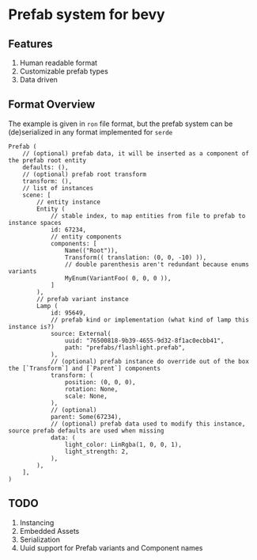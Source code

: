 # Prefab system for bevy

## Features

1. Human readable format
2. Customizable prefab types
3. Data driven

## Format Overview

The example is given in `ron` file format, but the prefab system can be (de)serialized in any format implemented for `serde`

```json5
Prefab (
    // (optional) prefab data, it will be inserted as a component of the prefab root entity
    defaults: (),
    // (optional) prefab root transform
    transform: (),
    // list of instances
    scene: [
        // entity instance
        Entity (
            // stable index, to map entities from file to prefab to instance spaces
            id: 67234,
            // entity components
            components: [
                Name(("Root")),
                Transform(( translation: (0, 0, -10) )),
                // double parenthesis aren't redundant because enums variants
                MyEnum(VariantFoo( 0, 0, 0 )),
            ]
        ),
        // prefab variant instance
        Lamp (
            id: 95649,
            // prefab kind or implementation (what kind of lamp this instance is?)
            source: External(
                uuid: "76500818-9b39-4655-9d32-8f1ac0ecbb41",
                path: "prefabs/flashlight.prefab",
            ),
            // (optional) prefab instance do override out of the box the [`Transform`] and [`Parent`] components
            transform: (
                position: (0, 0, 0),
                rotation: None,
                scale: None,
            ),
            // (optional) 
            parent: Some(67234),
            // (optional) prefab data used to modify this instance, source prefab defaults are used when missing
            data: (
                light_color: LinRgba(1, 0, 0, 1),
                light_strength: 2,
            ),
        ),
    ],
)
```

## TODO

1. Instancing
2. Embedded Assets
3. Serialization
4. Uuid support for Prefab variants and Component names